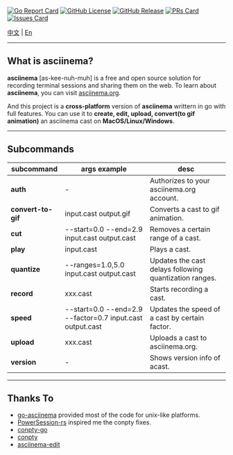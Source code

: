 [![Go Report Card](https://img.shields.io/badge/go%20report-A+-brightgreen.svg?style=for-the-badge)](https://github.com/gvcgo/asciinema)
[![GitHub License](https://github.com/gvcgo/asciinema?style=for-the-badge)](LICENSE)
[![GitHub Release](https://github.com/gvcgo/asciinema?display_name=tag&style=for-the-badge)](https://github.com/gvcgo/asciinema/releases)
[![PRs Card](https://img.shields.io/badge/PRs-vm-cyan.svg?style=for-the-badge)](https://github.com/gvcgo/asciinema/pulls)
[![Issues Card](https://img.shields.io/badge/Issues-vm-pink.svg?style=for-the-badge)](https://github.com/gvcgo/asciinema/issues)

[中文](https://github.com/gvcgo/asciinema/blob/main/docs/README_CN.md) | [En](https://github.com/gvcgo/asciinema)

------------
## What is asciinema?

**asciinema** [as-kee-nuh-muh] is a free and open source solution for recording terminal sessions and sharing them on the web.
To learn about **asciinema**, you can visit [asciinema.org](https://asciinema.org).

And this project is a **cross-platform** version of **asciinema** writtern in go with full features. You can use it to **create, edit, upload, convert(to gif animation)** an asciinema cast on **MacOS/Linux/Windows**. 

------------
## Subcommands
| subcommand | args example | desc |
|-------|-------|-------|
| **auth** | - | Authorizes to your asciinema.org account. |
| **convert-to-gif** | input.cast output.gif | Converts a cast to gif animation. |
| **cut** | --start=0.0 --end=2.9 input.cast output.cast | Removes a certain range of a cast. |
| **play** | input.cast | Plays a cast. |
| **quantize** | --ranges=1.0,5.0 input.cast output.cast | Updates the cast delays following quantization ranges. |
| **record** | xxx.cast | Starts recording a cast. |
| **speed** | --start=0.0 --end=2.9 --factor=0.7 input.cast output.cast | Updates the speed of a cast by certain factor. |
| **upload** | xxx.cast | Uploads a cast to asciinema.org. |
| **version** | - | Shows version info of acast. |

------------

## Thanks To

- [go-asciinema](https://github.com/securisec/asciinema) provided most of the code for unix-like platforms.
- [PowerSession-rs](https://github.com/Watfaq/PowerSession-rs) inspired me the conpty fixes.
- [conpty-go](https://github.com/qsocket/conpty-go)
- [conpty](https://github.com/UserExistsError/conpty)
- [asciinema-edit](https://github.com/cirocosta/asciinema-edit)
